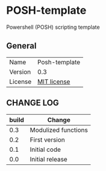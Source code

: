 # POSH-template

Powershell (POSH) scripting template

## General

| | |
|---|---|
|Name| Posh-template|
|Version| 0.3|
|License| [MIT license](License)|

## CHANGE LOG

| build| Change |
|---|---|
|0.3|Modulized functions|
|0.2|First version |
|0.1|Initial code|
|0.0|Initial release|